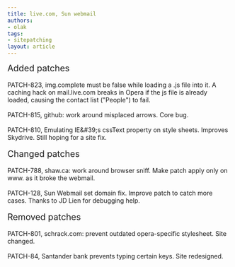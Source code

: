 ```yaml
---
title: live.com, Sun webmail
authors:
- olak
tags:
- sitepatching
layout: article
---
```

<span style="font-size: 140%">Added patches</span><br/><br/>PATCH-823, img.complete must be false while loading a .js file into it. A caching hack on mail.live.com breaks in Opera if the js file is already loaded, causing the contact list (&quot;People&quot;) to fail.<br/><br/>PATCH-815, github: work around misplaced arrows. Core bug.<br/><br/>PATCH-810, Emulating IE\&#39;s cssText property on style sheets. Improves Skydrive. Still hoping for a site fix.<br/><br/><span style="font-size: 140%">Changed patches</span><br/><br/>PATCH-788, shaw.ca: work around browser sniff. Make patch apply only on www. as it broke the webmail.<br/><br/>PATCH-128, Sun Webmail set domain fix. Improve patch to catch more cases. Thanks to JD Lien for debugging help.<br/><br/><span style="font-size: 140%">Removed patches</span><br/><br/>PATCH-801, schrack.com: prevent outdated opera-specific stylesheet. Site changed.<br/><br/>PATCH-84, Santander bank prevents typing certain keys. Site redesigned.
